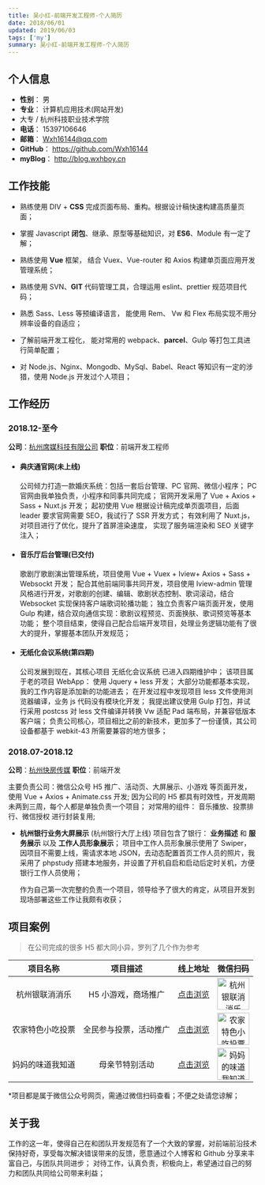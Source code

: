 ```yaml
---
title: 吴小红-前端开发工程师-个人简历
date: 2018/06/01
updated: 2019/06/03
tags: ['my']
summary: 吴小红-前端开发工程师-个人简历
---
```


## 个人信息

- **性别**： 男
- **专业**： 计算机应用技术(网站开发)
- 大专 / 杭州科技职业技术学院
- **电话**： 15397106646
- **邮箱**： Wxh16144@qq.com
- **GitHub**： https://github.com/Wxh16144
- **myBlog**： http://blog.wxhboy.cn

<!--more-->

## 工作技能

- 熟练使用 DIV + **CSS** 完成页面布局、重构。根据设计稿快速构建高质量页面；

- 掌握 Javascript **闭包**、继承、原型等基础知识，对 **ES6**、Module 有一定了解；

- 熟练使用 **Vue** 框架， 结合 Vuex、Vue-router 和 Axios 构建单页面应用开发管理系统；

- 熟练使用 SVN、**GIT** 代码管理工具，合理运用 eslint、prettier 规范项目代码；

- 熟悉 Sass、Less 等预编译语言， 能使用 Rem、 Vw 和 Flex 布局实现不用分辨率设备的自适应；

- 了解前端开发工程化， 能对常用的 webpack、**parcel**、Gulp 等打包工具进行简单配置；

- 对 Node.js、Nginx、Mongodb、MySql、Babel、React 等知识有一定的涉猎，使用 Node.js 开发过个人项目；

## 工作经历

### 2018.12-至今

**公司**：[杭州席媒科技有限公司](http://www.hzdeskmedia.cn/) **职位**：前端开发工程师

- #### **典庆通官网**(未上线)

  公司倾力打造一款婚庆系统：包括一套后台管理、PC 官网、微信小程序；
  PC 官网由我单独负责，小程序和同事共同完成； 官网开发采用了 Vue + Axios + Sass + Nuxt.js 开发；
  起初使用 Vue 根据设计稿完成单页面项目，后面 leader 要求官网需要 SEO，我试行了 SSR 开发方式；
  有效利用了 Nuxt.js，对项目进行了优化，提升了首屏渲染速度， 实现了服务端渲染和 SEO 关键字注入；

- #### **音乐厅后台管理**(已交付)

  歌剧厅歌剧演出管理系统，项目使用 Vue + Vuex + Iview+ Axios + Sass + Websockt 开发；
  配合其他前端同事共同开发，项目使用 Iview-admin 管理风格进行开发，对歌剧的创建、编辑、歌剧状态控制、歌词滚动，结合 Websocket 实现保持客户端歌词轮播功能；
  独立负责客户端页面开发，使用 Gulp 构建，结合双向通信实现：歌剧议程预览、页面换肤、歌词预览等基本功能；
  整个项目结束，使得自己配合后端开发项目，处理业务逻辑功能有了很大的提升，掌握基本团队开发规范；

- #### **无纸化会议系统**(第四期)
  公司发展到现在，其核心项目 无纸化会议系统 已进入四期维护中；
  该项目属于老的项目 WebApp： 使用 Jquery + less 开发； 大部分功能都基本实现，我的工作内容是添加新的功能进去；
  在开发过程中发现项目 less 文件使用浏览器编译，业务 js 代码没有模块化开发；
  我提出建议使用 Gulp 打包，并试行采用 postcss 对 less 文件编译并转换 Vw 适配 Pad 端布局，并兼容低版本客户端；
  负责公司核心，项目相比之前的新技术，更加多了一份谨慎，其公司设备都基于 webkit-43 所需要兼容的地方很多；

### 2018.07-2018.12

**公司**：[杭州快房传媒](http://www.kfw001.com/) **职位**：前端开发

主要负责公司：微信公众号 H5 推广、活动页、大屏展示、小游戏 等页面开发，使用 Vue + Axios + Animate.css 开发;
因为公司的 H5 都具有时效性，开发周期未两到三周，每个人都是单独负责一个项目；
对常用的组件： 音乐播放、投票排行、微信授权 进行封装复用;

- **杭州银行业务大屏展示** (杭州银行大厅上线)
  项目包含了银行： **业务描述** 和 **服务展示** 以及 **工作人员形象展示**；
  项目中工作人员形象展示使用了 Swiper，因项目不需要上线，需请求本地 JSON，去动态配置首页工作人员的照片，我采用了 phpstudy 搭建本地服务，并设置了开机自启和启动后定时关机，方便银行工作人员使用；

  作为自己第一次完整的负责一个项目，领导给予了很大的肯定，从项目开发到现场部署这些工作让我颇有收获；

## 项目案例

> 在公司完成的很多 H5 都大同小异，罗列了几个作为参考

|     项目名称     |        项目描述        |                         线上地址                         |                                                          微信扫码                                                           |
| :--------------: | :--------------------: | :------------------------------------------------------: | :-------------------------------------------------------------------------------------------------------------------------: |
|  杭州银联消消乐  |  H5 小游戏，商场推广   |  [点击浏览](http://game.kfw001.com/2018/yinlian/xxl/#/)  |  <img style="width:65px;height:65px" src="http://wxhboy.cn/redirection/project3.png"  alt="杭州银联消消乐" align=center />  |
| 农家特色小吃投票 | 全民参与投票，活动推广 | [点击浏览](http://game.kfw001.com/2018/snynct/toupiao/)  | <img style="width:65px;height:65px" src="http://wxhboy.cn/redirection/project2.png"  alt="农家特色小吃投票" align=center /> |
| 妈妈的味道我知道 |     母亲节特别活动     | [点击浏览](http://game.kfw001.com/2018/yinlian/toupiao/) | <img style="width:65px;height:65px" src="http://wxhboy.cn/redirection/project1.png"  alt="妈妈的味道我知道" align=center /> |

\*项目都是属于微信公众号网页，需通过微信扫码查看；不便之处请您谅解；

## 关于我

工作的这一年，使得自己在和团队开发规范有了一个大致的掌握，对前端前沿技术保持好奇，享受每次解决错误带来的反馈，愿意通过个人博客和 Github 分享来丰富自己，与团队共同进步；
对待工作，认真负责，积极向上，希望通过自己的努力和团队共同给公司带来利益；
